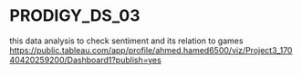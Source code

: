 # PRODIGY_DS_03
this data analysis to check sentiment and its relation to games 
https://public.tableau.com/app/profile/ahmed.hamed6500/viz/Project3_17040420259200/Dashboard1?publish=yes
